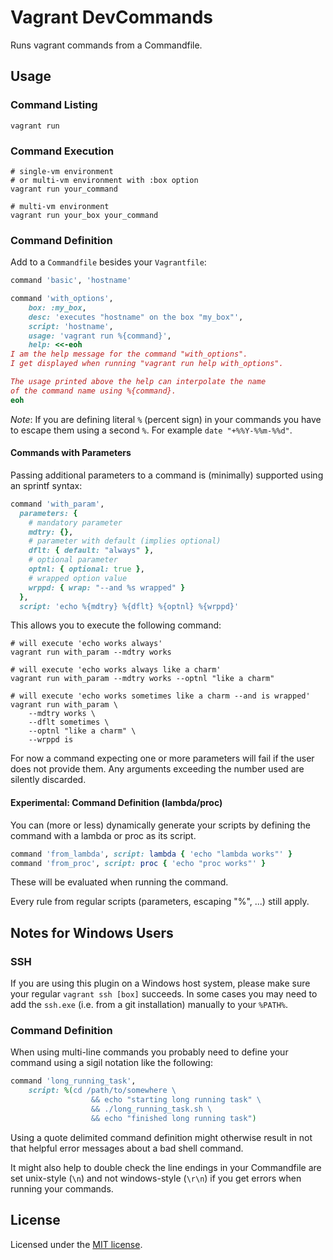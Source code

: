 # Vagrant DevCommands

Runs vagrant commands from a Commandfile.


## Usage

### Command Listing

```shell
vagrant run
```

### Command Execution

```shell
# single-vm environment
# or multi-vm environment with :box option
vagrant run your_command

# multi-vm environment
vagrant run your_box your_command
```

### Command Definition

Add to a `Commandfile` besides your `Vagrantfile`:

```ruby
command 'basic', 'hostname'

command 'with_options',
    box: :my_box,
    desc: 'executes "hostname" on the box "my_box"',
    script: 'hostname',
    usage: 'vagrant run %{command}',
    help: <<-eoh
I am the help message for the command "with_options".
I get displayed when running "vagrant run help with_options".

The usage printed above the help can interpolate the name
of the command name using %{command}.
eoh
```

_Note_: If you are defining literal `%` (percent sign) in your commands you
have to escape them using a second `%`. For example `date "+%%Y-%%m-%%d"`.

#### Commands with Parameters

Passing additional parameters to a command is (minimally) supported using an
sprintf syntax:

```ruby
command 'with_param',
  parameters: {
    # mandatory parameter
    mdtry: {},
    # parameter with default (implies optional)
    dflt: { default: "always" },
    # optional parameter
    optnl: { optional: true },
    # wrapped option value
    wrppd: { wrap: "--and %s wrapped" }
  },
  script: 'echo %{mdtry} %{dflt} %{optnl} %{wrppd}'
```

This allows you to execute the following command:

```shell
# will execute 'echo works always'
vagrant run with_param --mdtry works

# will execute 'echo works always like a charm'
vagrant run with_param --mdtry works --optnl "like a charm"

# will execute 'echo works sometimes like a charm --and is wrapped'
vagrant run with_param \
    --mdtry works \
    --dflt sometimes \
    --optnl "like a charm" \
    --wrppd is
```

For now a command expecting one or more parameters will fail if the user does
not provide them. Any arguments exceeding the number used are silently
discarded.

#### Experimental: Command Definition (lambda/proc)

You can (more or less) dynamically generate your scripts by defining the
command with a lambda or proc as its script.

```ruby
command 'from_lambda', script: lambda { 'echo "lambda works"' }
command 'from_proc', script: proc { 'echo "proc works"' }
```

These will be evaluated when running the command.

Every rule from regular scripts (parameters, escaping "%", ...) still apply.


## Notes for Windows Users

### SSH

If you are using this plugin on a Windows host system, please make sure your
regular `vagrant ssh [box]` succeeds. In some cases you may need to add the
`ssh.exe` (i.e. from a git installation) manually to your `%PATH%`.

### Command Definition

When using multi-line commands you probably need to define your command using
a sigil notation like the following:

```ruby
command 'long_running_task',
    script: %(cd /path/to/somewhere \
                  && echo "starting long running task" \
                  && ./long_running_task.sh \
                  && echo "finished long running task")
```

Using a quote delimited command definition might otherwise result in not that
helpful error messages about a bad shell command.

It might also help to double check the line endings in your Commandfile are set
unix-style (`\n`) and not windows-style (`\r\n`) if you get errors when running
your commands.


## License

Licensed under the [MIT license](http://opensource.org/licenses/MIT).
